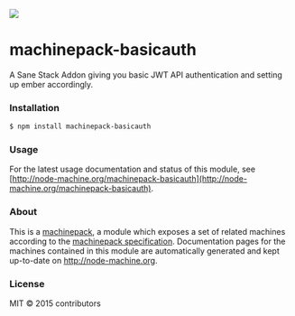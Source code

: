 ![](http://node-machine.org/images/machine-anthropomorph-for-white-bg.png)

# machinepack-basicauth

A Sane Stack Addon giving you basic JWT API authentication and setting up ember accordingly.

### Installation

```sh
$ npm install machinepack-basicauth
```

### Usage

For the latest usage documentation and status of this module, see [http://node-machine.org/machinepack-basicauth](http://node-machine.org/machinepack-basicauth).

### About

This is a [machinepack](http://node-machine.org/), a module which exposes a set of related machines according to the [machinepack specification](http://node-machine.org/spec/machinepack).
Documentation pages for the machines contained in this module are automatically generated and kept up-to-date on http://node-machine.org.

### License

MIT &copy; 2015 contributors

